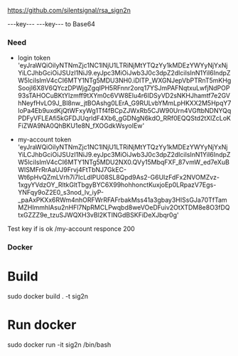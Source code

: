 https://github.com/silentsignal/rsa_sign2n

---key---
---key---
to Base64


### Need
- login token
'eyJraWQiOiIyNTNmZjc1NC1lNjU1LTRiNjMtYTQzYy1kMDEzYWYyNjYxNjYiLCJhbGciOiJSUzI1NiJ9.eyJpc3MiOiJwb3J0c3dpZ2dlciIsInN1YiI6IndpZW5lciIsImV4cCI6MTY1NTg5MDU3NH0.iDlTP_WXGNJepVbPTRnT5mKHgSoojI6X8V6QYczDPWjgZgqIPH5RFnnr2orq17YSJmPAFNqtxuLwfjNdPOP93sTAHOCuBKtYlzmff9tXYm0c6VW8Elu4r6IDSyVD2sNKHJhamtf7e2GVhNeyfHvLO9J_Bl8nw_jtBOAshg0LErA_G9RULvbYMmLpHKXX2M5HpqY7loPa4Eb9uxdKjQtWFxyWg1Tf4fBCpZJWxRb5CJW90Urn4VGftbNDNYQqPDFyVFLEAfi5kGFDJUqrldF4Xb6_gGDNgN6kdO_RRf0EQQStd2tXlZcLoKFiZWA9NA0QhBKU1e8N_fXOGdkWsyoIEw'

- my-account token
'eyJraWQiOiIyNTNmZjc1NC1lNjU1LTRiNjMtYTQzYy1kMDEzYWYyNjYxNjYiLCJhbGciOiJSUzI1NiJ9.eyJpc3MiOiJwb3J0c3dpZ2dlciIsInN1YiI6IndpZW5lciIsImV4cCI6MTY1NTg5MDU2NX0.QVy15MbqFXF_87vmW_ed7eXuBWISMFrRrAaUJ9Frvj4FtTbNJ7GkEC-Wt6pHvQZmLVrh7i7IcLdlPU08SL8Qpd9As2-G6UIzFdFx2NVOMZvz-1xgyYVdzOY_RltkGltTbgyBYC6X99hohhonctKuxjoEp0LRpazV7Egs-YNFqy9oZ2E0_s3nod_lv_iyP-_paAxPKXx6RWm4nhORFWrRFAFrbakMss41a3gbay3HISsGJa70TfTamMZHImmhlAsu2nHFl7NpRMCLPwqbd8weVOeDFuiv2OtXTDM8e8O3fDQtxGZZZ9e_tzuSJWQXH3vBl2KTINGdBSKFiDeXJbqr0g'

Test key if is ok
/my-account 
responce 200


### Docker

# Build
sudo docker build . -t sig2n

# Run docker
sudo docker run -it sig2n /bin/bash
